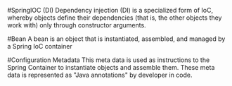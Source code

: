 #SpringIOC (DI)
Dependency injection (DI) is a specialized form of IoC, whereby objects define their dependencies (that is, the other objects they work with) only through constructor arguments.

#Bean
A bean is an object that is instantiated, assembled, and managed by a Spring IoC container

#Configuration Metadata
This meta data is used as instructions to the Spring Container to instantiate objects and assemble them. These meta data is represented as "Java annotations" by developer in code.
